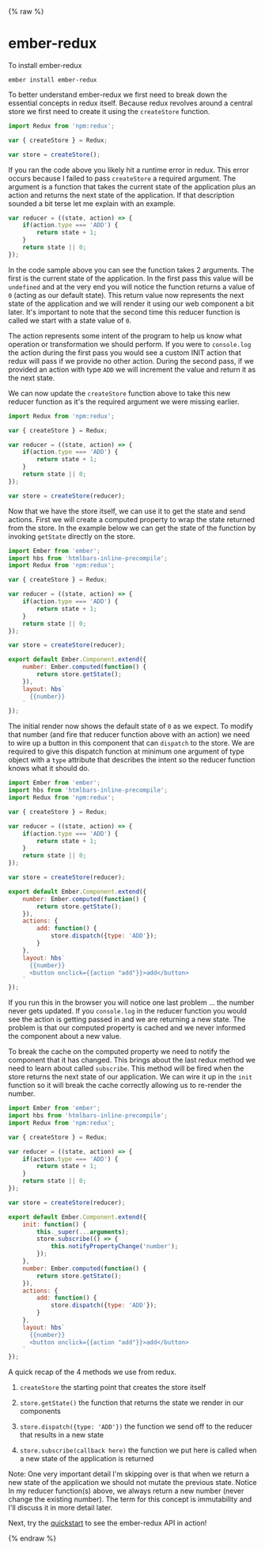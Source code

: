 {% raw %}

# ember-redux

To install ember-redux

```
ember install ember-redux
```

To better understand ember-redux we first need to break down the essential concepts in redux itself. Because redux revolves around a central store we first need to create it using the `createStore` function.

```js
import Redux from 'npm:redux';

var { createStore } = Redux;

var store = createStore();
```

If you ran the code above you likely hit a runtime error in redux. This error occurs because I failed to pass `createStore` a required argument. The argument is a function that takes the current state of the application plus an action and returns the next state of the application. If that description sounded a bit terse let me explain with an example.

```js
var reducer = ((state, action) => {
    if(action.type === 'ADD') {
        return state + 1;
    }
    return state || 0;
});
```

In the code sample above you can see the function takes 2 arguments. The first is the current state of the application. In the first pass this value will be `undefined` and at the very end you will notice the function returns a value of `0` (acting as our default state). This return value now represents the next state of the application and we will render it using our web component a bit later. It's important to note that the second time this reducer function is called we start with a state value of `0`.

The action represents some intent of the program to help us know what operation or transformation we should perform. If you were to `console.log` the action during the first pass you would see a custom INIT action that redux will pass if we provide no other action. During the second pass, if we provided an action with type `ADD` we will increment the value and return it as the next state.

We can now update the `createStore` function above to take this new reducer function as it's the required argument we were missing earlier.

```js
import Redux from 'npm:redux';

var { createStore } = Redux;

var reducer = ((state, action) => {
    if(action.type === 'ADD') {
        return state + 1;
    }
    return state || 0;
});

var store = createStore(reducer);
```

Now that we have the store itself, we can use it to get the state and send actions. First we will create a computed property to wrap the state returned from the store. In the example below we can get the state of the function by invoking `getState` directly on the store.

```js
import Ember from 'ember';
import hbs from 'htmlbars-inline-precompile';
import Redux from 'npm:redux';

var { createStore } = Redux;

var reducer = ((state, action) => {
    if(action.type === 'ADD') {
        return state + 1;
    }
    return state || 0;
});

var store = createStore(reducer);

export default Ember.Component.extend({
    number: Ember.computed(function() {
        return store.getState();
    }),
    layout: hbs`
      {{number}}
    `
});
```

The initial render now shows the default state of `0` as we expect. To modify that number (and fire that reducer function above with an action) we need to wire up a button in this component that can `dispatch` to the store. We are required to give this dispatch function at minimum one argument of type object with a `type` attribute that describes the intent so the reducer function knows what it should do.

```js
import Ember from 'ember';
import hbs from 'htmlbars-inline-precompile';
import Redux from 'npm:redux';

var { createStore } = Redux;

var reducer = ((state, action) => {
    if(action.type === 'ADD') {
        return state + 1;
    }
    return state || 0;
});

var store = createStore(reducer);

export default Ember.Component.extend({
    number: Ember.computed(function() {
        return store.getState();
    }),
    actions: {
        add: function() {
            store.dispatch({type: 'ADD'});
        }
    },
    layout: hbs`
      {{number}}
      <button onclick={{action "add"}}>add</button>
    `
});
```

If you run this in the browser you will notice one last problem ... the number never gets updated. If you `console.log` in the reducer function you would see the action is getting passed in and we are returning a new state. The problem is that our computed property is cached and we never informed the component about a new value.

To break the cache on the computed property we need to notify the component that it has changed. This brings about the last redux method we need to learn about called `subscribe`. This method will be fired when the store returns the next state of our application. We can wire it up in the `init` function so it will break the cache correctly allowing us to re-render the number.

```js
import Ember from 'ember';
import hbs from 'htmlbars-inline-precompile';
import Redux from 'npm:redux';

var { createStore } = Redux;

var reducer = ((state, action) => {
    if(action.type === 'ADD') {
        return state + 1;
    }
    return state || 0;
});

var store = createStore(reducer);

export default Ember.Component.extend({
    init: function() {
        this._super(...arguments);
        store.subscribe(() => {
            this.notifyPropertyChange('number');
        });
    },
    number: Ember.computed(function() {
        return store.getState();
    }),
    actions: {
        add: function() {
            store.dispatch({type: 'ADD'});
        }
    },
    layout: hbs`
      {{number}}
      <button onclick={{action "add"}}>add</button>
    `
});
```

A quick recap of the 4 methods we use from redux.

1) `createStore` the starting point that creates the store itself

2) `store.getState()` the function that returns the state we render in our components

3) `store.dispatch({type: 'ADD'})` the function we send off to the reducer that results in a new state

4) `store.subscribe(callback here)` the function we put here is called when a new state of the application is returned

Note: One very important detail I'm skipping over is that when we return a new state of the application we should not mutate the previous state. Notice In my reducer function(s) above, we always return a new number (never change the existing number). The term for this concept is immutability and I'll discuss it in more detail later.

Next, try the [quickstart](quickstart.md) to see the ember-redux API in action!

{% endraw %}
